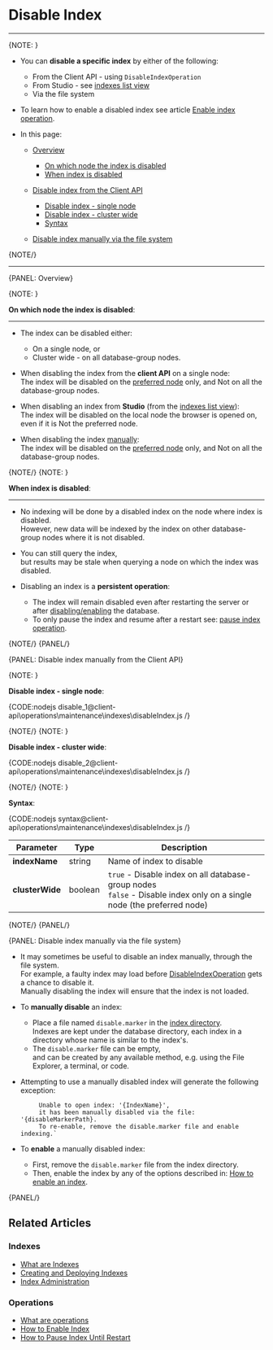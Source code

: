 # Disable Index

 ---

{NOTE: }

* You can **disable a specific index** by either of the following:  
    * From the Client API - using `DisableIndexOperation`  
    * From Studio - see [indexes list view](../../../../studio/database/indexes/indexes-list-view#indexes-list-view---actions)  
    * Via the file system  

* To learn how to enable a disabled index see article [Enable index operation](../../../../client-api/operations/maintenance/indexes/enable-index).

* In this page:

    * [Overview](../../../../client-api/operations/maintenance/indexes/disable-index#overview)
        * [On which node the index is disabled](../../../../client-api/operations/maintenance/indexes/disable-index#on-which-node-the-index-is-disabled)
        * [When index is disabled](../../../../client-api/operations/maintenance/indexes/disable-index#when-index-is-disabled)

    * [Disable index from the Client API](../../../../client-api/operations/maintenance/indexes/disable-index#disable-index-from-the-client-api)
        * [Disable index - single node](../../../../client-api/operations/maintenance/indexes/disable-index#disable-index---single-node)
        * [Disable index - cluster wide](../../../../client-api/operations/maintenance/indexes/disable-index#disable-index---cluster-wide)
        * [Syntax](../../../../client-api/operations/maintenance/indexes/disable-index#syntax)

    * [Disable index manually via the file system](../../../../client-api/operations/maintenance/indexes/disable-index#disable-index-manually-via-the-file-system)

{NOTE/}

---

{PANEL: Overview}

{NOTE: }

<a id="on-which-node-the-index-is-disabled" /> **On which node the index is disabled**:

---

* The index can be disabled either:  
    * On a single node, or  
    * Cluster wide - on all database-group nodes.  

* When disabling the index from the **client API** on a single node:  
  The index will be disabled on the [preferred node](../../../../client-api/configuration/load-balance/overview#the-preferred-node) only, and Not on all the database-group nodes.  

* When disabling an index from **Studio** (from the [indexes list view](../../../../studio/database/indexes/indexes-list-view#indexes-list-view---actions)):  
  The index will be disabled on the local node the browser is opened on, even if it is Not the preferred node.  

* When disabling the index [manually](../../../../client-api/operations/maintenance/indexes/disable-index#disable-index-via-the-file-system):  
  The index will be disabled on the [preferred node](../../../../client-api/configuration/load-balance/overview#the-preferred-node) only, and Not on all the database-group nodes.

{NOTE/}
{NOTE: }

<a id="when-index-is-disabled" /> **When index is disabled**:  

---

* No indexing will be done by a disabled index on the node where index is disabled.  
  However, new data will be indexed by the index on other database-group nodes where it is not disabled.

* You can still query the index,  
  but results may be stale when querying a node on which the index was disabled.

* Disabling an index is a **persistent operation**:
    * The index will remain disabled even after restarting the server or after [disabling/enabling](../../../../client-api/operations/server-wide/toggle-databases-state) the database.
    * To only pause the index and resume after a restart see: [pause index operation](../../../../client-api/operations/maintenance/indexes/stop-index).

{NOTE/}
{PANEL/}

{PANEL: Disable index manually from the Client API}

{NOTE: }

<a id="disable-index---single-node" /> **Disable index - single node**: 

{CODE:nodejs disable_1@client-api\operations\maintenance\indexes\disableIndex.js /}

{NOTE/}
{NOTE: }

<a id="disable-index---cluster-wide" /> **Disable index - cluster wide**:  

{CODE:nodejs disable_2@client-api\operations\maintenance\indexes\disableIndex.js /}

{NOTE/}
{NOTE: }

<a id="syntax" /> **Syntax**: 

{CODE:nodejs syntax@client-api\operations\maintenance\indexes\disableIndex.js /}

| Parameter       | Type    | Description                                                                                                              |
|-----------------|---------|--------------------------------------------------------------------------------------------------------------------------|
| **indexName**   | string  | Name of index to disable                                                                                                 |
| **clusterWide** | boolean | `true` - Disable index on all database-group nodes<br>`false` - Disable index only on a single node (the preferred node) |

{NOTE/}
{PANEL/}

{PANEL: Disable index manually via the file system}

* It may sometimes be useful to disable an index manually, through the file system.  
  For example, a faulty index may load before [DisableIndexOperation](../../../../client-api/operations/maintenance/indexes/disable-index#disableindexoperation) gets a chance to disable it.  
  Manually disabling the index will ensure that the index is not loaded.

* To **manually disable** an index:

    * Place a file named `disable.marker` in the [index directory](../../../../server/storage/directory-structure).  
      Indexes are kept under the database directory, each index in a directory whose name is similar to the index's.
    * The `disable.marker` file can be empty,  
      and can be created by any available method, e.g. using the File Explorer, a terminal, or code.

* Attempting to use a manually disabled index will generate the following exception:

           Unable to open index: '{IndexName}', 
           it has been manually disabled via the file: '{disableMarkerPath}.  
           To re-enable, remove the disable.marker file and enable indexing.`

* To **enable** a manually disabled index:

    * First, remove the `disable.marker` file from the index directory.
    * Then, enable the index by any of the options described in: [How to enable an index](../../../../client-api/operations/maintenance/indexes/enable-index#how-to-enable-an-index).

{PANEL/}

## Related Articles

### Indexes

- [What are Indexes](../../../../indexes/what-are-indexes)
- [Creating and Deploying Indexes](../../../../indexes/creating-and-deploying)
- [Index Administration](../../../../indexes/index-administration)

### Operations

- [What are operations](../../../../client-api/operations/what-are-operations)
- [How to Enable Index](../../../../client-api/operations/maintenance/indexes/enable-index)
- [How to Pause Index Until Restart](../../../../client-api/operations/maintenance/indexes/stop-index)
